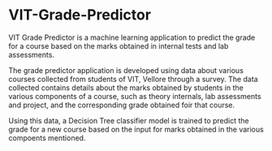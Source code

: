 # VIT-Grade-Predictor
VIT Grade Predictor is a machine learning application to predict the grade for a course based on the marks obtained in internal tests and lab assessments.

The grade predictor application is developed using data about various courses collected from students of VIT, Vellore through a survey. The data collected contains details about the marks obtained by students in the various components of a course, such as theory internals, lab assessments and project, and the corresponding grade obtained foir that course.

Using this data, a Decision Tree classifier model is trained to predict the grade for a new course based on the input for marks obtained in the various compoents mentioned.
